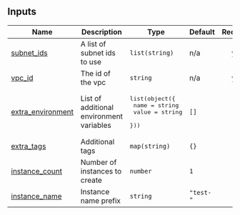 <!-- BEGIN_TF_DOCS -->
## Inputs

| Name | Description | Type | Default | Required |
|------|-------------|------|---------|:--------:|
| <a name="input_subnet_ids"></a> [subnet\_ids](#input\_subnet\_ids) | A list of subnet ids to use | `list(string)` | n/a | yes |
| <a name="input_vpc_id"></a> [vpc\_id](#input\_vpc\_id) | The id of the vpc | `string` | n/a | yes |
| <a name="input_extra_environment"></a> [extra\_environment](#input\_extra\_environment) | List of additional environment variables | <pre>list(object({<br>    name  = string<br>    value = string<br>  }))</pre> | `[]` | no |
| <a name="input_extra_tags"></a> [extra\_tags](#input\_extra\_tags) | Additional tags | `map(string)` | `{}` | no |
| <a name="input_instance_count"></a> [instance\_count](#input\_instance\_count) | Number of instances to create | `number` | `1` | no |
| <a name="input_instance_name"></a> [instance\_name](#input\_instance\_name) | Instance name prefix | `string` | `"test-"` | no |

<!-- END_TF_DOCS -->